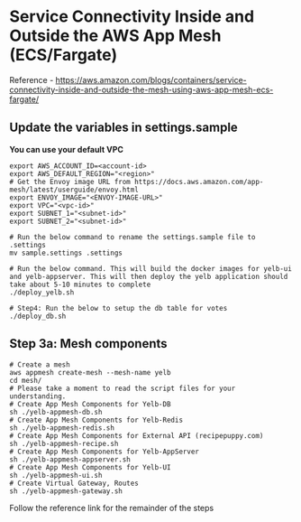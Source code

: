 # Service Connectivity Inside and Outside the AWS App Mesh (ECS/Fargate)


Reference - https://aws.amazon.com/blogs/containers/service-connectivity-inside-and-outside-the-mesh-using-aws-app-mesh-ecs-fargate/


## Update the variables in settings.sample
**You can use your default VPC**

```
export AWS_ACCOUNT_ID=<account-id>
export AWS_DEFAULT_REGION="<region>"
# Get the Envoy image URL from https://docs.aws.amazon.com/app-mesh/latest/userguide/envoy.html
export ENVOY_IMAGE="<ENVOY-IMAGE-URL>"
export VPC="<vpc-id>"
export SUBNET_1="<subnet-id>"
export SUBNET_2="<subnet-id>"
```

```
# Run the below command to rename the settings.sample file to .settings
mv sample.settings .settings

# Run the below command. This will build the docker images for yelb-ui and yelb-appserver. This will then deploy the yelb application should take about 5-10 minutes to complete
./deploy_yelb.sh

# Step4: Run the below to setup the db table for votes
./deploy_db.sh
```

## Step 3a: Mesh components

```
# Create a mesh
aws appmesh create-mesh --mesh-name yelb
cd mesh/
# Please take a moment to read the script files for your understanding.
# Create App Mesh Components for Yelb-DB
sh ./yelb-appmesh-db.sh
# Create App Mesh Components for Yelb-Redis
sh ./yelb-appmesh-redis.sh
# Create App Mesh Components for External API (recipepuppy.com)
sh ./yelb-appmesh-recipe.sh
# Create App Mesh Components for Yelb-AppServer
sh ./yelb-appmesh-appserver.sh
# Create App Mesh Components for Yelb-UI
sh ./yelb-appmesh-ui.sh
# Create Virtual Gateway, Routes
sh ./yelb-appmesh-gateway.sh
```

Follow the reference link for the remainder of the steps